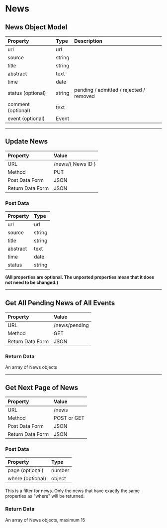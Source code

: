 # News

## News Object Model

| Property | Type | Description |
|:---------|:-----|:------------|
| url | url |
| source | string |
| title | string |
| abstract | text |
| time | date |
| status (optional) | string | pending / admitted / rejected / removed |
| comment (optional) | text |
| event (optional) | Event | |

---

## Update News

| Property | Value |
|:---------|:------|
| URL | /news/{ News ID } |
| Method | PUT |
| Post Data Form | JSON |
| Return Data Form | JSON |

### Post Data

| Property | Type |
|:---------|:-----|
| url | url |
| source | string |
| title | string |
| abstract | text |
| time | date |
| status | string |

**(All properties are optional. The unposted properties mean that it does not need to be changed.)**

---

## Get All Pending News of All Events

| Property | Value |
|:---------|:------|
| URL | /news/pending |
| Method | GET |
| Return Data Form | JSON |

### Return Data

An array of News objects

---

## Get Next Page of News

| Property | Value |
|:---------|:------|
| URL | /news |
| Method | POST or GET |
| Post Data Form | JSON |
| Return Data Form | JSON |

### Post Data 

| Property | Type |
|:---------|:------|
| page (optional) | number |
| where (optional) | object |

This is a filter for news. Only the news that have exactly the same properties as "where" will be returned.

### Return Data

An array of News objects, maximum 15
